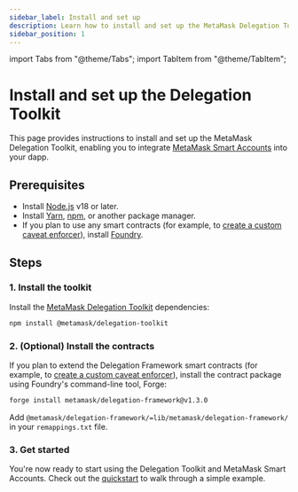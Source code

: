 ```yaml
---
sidebar_label: Install and set up
description: Learn how to install and set up the MetaMask Delegation Toolkit.
sidebar_position: 1
---
```


import Tabs from "@theme/Tabs";
import TabItem from "@theme/TabItem";

# Install and set up the Delegation Toolkit

This page provides instructions to install and set up the MetaMask Delegation Toolkit, enabling you to integrate [MetaMask Smart Accounts](../concepts/smart-accounts.md) into your dapp.

## Prerequisites

- Install [Node.js](https://nodejs.org/en/blog/release/v18.18.0) v18 or later.
- Install [Yarn](https://yarnpkg.com/),
    [npm](https://docs.npmjs.com/downloading-and-installing-node-js-and-npm), or another package manager.
- If you plan to use any smart contracts (for example, to
    [create a custom caveat enforcer](../how-to/create-delegation/create-custom-caveat-enforcer.md)),
    install [Foundry](https://book.getfoundry.sh/getting-started/installation).

## Steps

### 1. Install the toolkit

Install the [MetaMask Delegation Toolkit](https://github.com/MetaMask/delegation-toolkit) dependencies:

```bash npm2yarn
npm install @metamask/delegation-toolkit
```

### 2. (Optional) Install the contracts

If you plan to extend the Delegation Framework smart contracts (for example, to
[create a custom caveat enforcer](../how-to/create-delegation/create-custom-caveat-enforcer.md)), install
the contract package using Foundry's command-line tool, Forge:

```bash
forge install metamask/delegation-framework@v1.3.0
```

Add `@metamask/delegation-framework/=lib/metamask/delegation-framework/` in your `remappings.txt` file.

### 3. Get started

You're now ready to start using the Delegation Toolkit and MetaMask Smart Accounts.
Check out the [quickstart](quickstart.md) to walk through a simple example.
